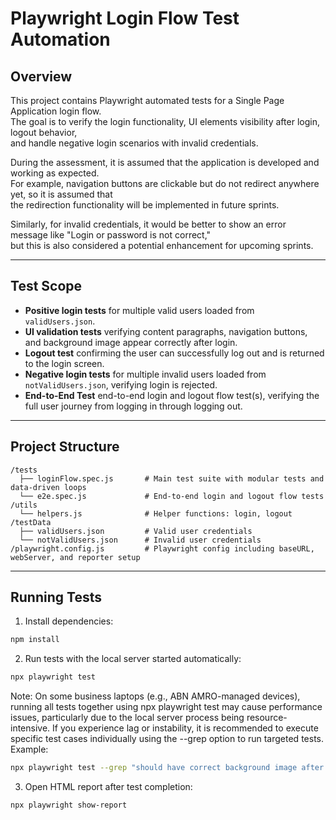 # Playwright Login Flow Test Automation

## Overview

This project contains Playwright automated tests for a Single Page Application login flow.  
The goal is to verify the login functionality, UI elements visibility after login, logout behavior,  
and handle negative login scenarios with invalid credentials.

During the assessment, it is assumed that the application is developed and working as expected.  
For example, navigation buttons are clickable but do not redirect anywhere yet, so it is assumed that  
the redirection functionality will be implemented in future sprints.

Similarly, for invalid credentials, it would be better to show an error message like "Login or password is not correct,"  
but this is also considered a potential enhancement for upcoming sprints.

---

## Test Scope

- **Positive login tests** for multiple valid users loaded from `validUsers.json`.
- **UI validation tests** verifying content paragraphs, navigation buttons, and background image appear correctly after login.
- **Logout test** confirming the user can successfully log out and is returned to the login screen.
- **Negative login tests** for multiple invalid users loaded from `notValidUsers.json`, verifying login is rejected.
- **End-to-End Test** end-to-end login and logout flow test(s), verifying the full user journey from logging in through logging out.

---

## Project Structure

```
/tests
  ├── loginFlow.spec.js       # Main test suite with modular tests and data-driven loops
  └── e2e.spec.js             # End-to-end login and logout flow tests
/utils
  └── helpers.js              # Helper functions: login, logout
/testData
  ├── validUsers.json         # Valid user credentials
  └── notValidUsers.json      # Invalid user credentials
/playwright.config.js         # Playwright config including baseURL, webServer, and reporter setup
```

---

## Running Tests

1. Install dependencies:

```bash
npm install
```

2. Run tests with the local server started automatically:

```bash
npx playwright test
```

Note: On some business laptops (e.g., ABN AMRO-managed devices), running all tests together using npx playwright test may cause performance issues, particularly due to the local server process being resource-intensive.
If you experience lag or instability, it is recommended to execute specific test cases individually using the --grep option to run targeted tests.
Example:

```bash
npx playwright test --grep "should have correct background image after login"
```

3. Open HTML report after test completion:

```bash
npx playwright show-report
```
